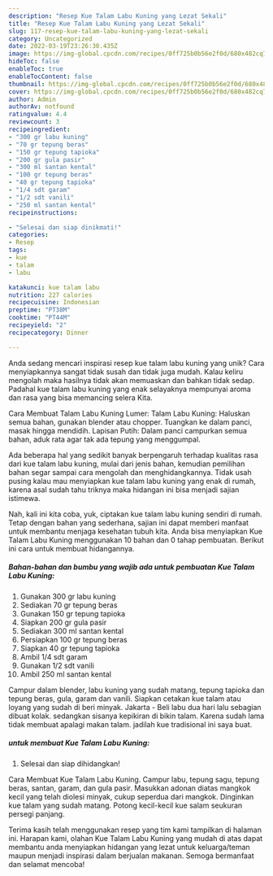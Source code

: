 ```yaml
---
description: "Resep Kue Talam Labu Kuning yang Lezat Sekali"
title: "Resep Kue Talam Labu Kuning yang Lezat Sekali"
slug: 117-resep-kue-talam-labu-kuning-yang-lezat-sekali
category: Uncategorized
date: 2022-03-19T23:26:30.435Z
image: https://img-global.cpcdn.com/recipes/0ff725b0b56e2f0d/680x482cq70/kue-talam-labu-kuning-foto-resep-utama.jpg
hideToc: false
enableToc: true
enableTocContent: false
thumbnail: https://img-global.cpcdn.com/recipes/0ff725b0b56e2f0d/680x482cq70/kue-talam-labu-kuning-foto-resep-utama.jpg
cover: https://img-global.cpcdn.com/recipes/0ff725b0b56e2f0d/680x482cq70/kue-talam-labu-kuning-foto-resep-utama.jpg
author: Admin
authorAv: notfound
ratingvalue: 4.4
reviewcount: 3
recipeingredient:
- "300 gr labu kuning"
- "70 gr tepung beras"
- "150 gr tepung tapioka"
- "200 gr gula pasir"
- "300 ml santan kental"
- "100 gr tepung beras"
- "40 gr tepung tapioka"
- "1/4 sdt garam"
- "1/2 sdt vanili"
- "250 ml santan kental"
recipeinstructions:

- "Selesai dan siap dinikmati!"
categories:
- Resep
tags:
- kue
- talam
- labu

katakunci: kue talam labu 
nutrition: 227 calories
recipecuisine: Indonesian
preptime: "PT38M"
cooktime: "PT44M"
recipeyield: "2"
recipecategory: Dinner

---
```





Anda sedang mencari inspirasi resep kue talam labu kuning yang unik? Cara menyiapkannya sangat tidak susah dan tidak juga mudah. Kalau keliru mengolah maka hasilnya tidak akan memuaskan dan bahkan tidak sedap. Padahal kue talam labu kuning yang enak selayaknya mempunyai aroma dan rasa yang bisa memancing selera Kita.





Cara Membuat Talam Labu Kuning Lumer: Talam Labu Kuning: Haluskan semua bahan, gunakan blender atau chopper. Tuangkan ke dalam panci, masak hingga mendidih. Lapisan Putih: Dalam panci campurkan semua bahan, aduk rata agar tak ada tepung yang menggumpal.

Ada beberapa hal yang sedikit banyak berpengaruh terhadap kualitas rasa dari kue talam labu kuning, mulai dari jenis bahan, kemudian pemilihan bahan segar sampai cara mengolah dan menghidangkannya. Tidak usah pusing kalau mau menyiapkan kue talam labu kuning yang enak di rumah, karena asal sudah tahu triknya maka hidangan ini bisa menjadi sajian istimewa.






Nah, kali ini kita coba, yuk, ciptakan kue talam labu kuning sendiri di rumah. Tetap dengan bahan yang sederhana, sajian ini dapat memberi manfaat untuk membantu menjaga kesehatan tubuh kita. Anda bisa menyiapkan Kue Talam Labu Kuning menggunakan 10 bahan dan 0 tahap pembuatan. Berikut ini cara untuk membuat hidangannya.

<!--inarticleads1-->

##### Bahan-bahan dan bumbu yang wajib ada untuk pembuatan Kue Talam Labu Kuning:

1. Gunakan 300 gr labu kuning
1. Sediakan 70 gr tepung beras
1. Gunakan 150 gr tepung tapioka
1. Siapkan 200 gr gula pasir
1. Sediakan 300 ml santan kental
1. Persiapkan 100 gr tepung beras
1. Siapkan 40 gr tepung tapioka
1. Ambil 1/4 sdt garam
1. Gunakan 1/2 sdt vanili
1. Ambil 250 ml santan kental


Campur dalam blender, labu kuning yang sudah matang, tepung tapioka dan tepung beras, gula, garam dan vanili. Siapkan cetakan kue talam atau loyang yang sudah di beri minyak. Jakarta - Beli labu dua hari lalu sebagian dibuat kolak. sedangkan sisanya kepikiran di bikin talam. Karena sudah lama tidak membuat apalagi makan talam. jadilah kue tradisional ini saya buat. 

<!--inarticleads2-->

#####  untuk membuat Kue Talam Labu Kuning:


1. Selesai dan siap dihidangkan!

Cara Membuat Kue Talam Labu Kuning. Campur labu, tepung sagu, tepung beras, santan, garam, dan gula pasir. Masukkan adonan diatas mangkok kecil yang telah diolesi minyak, cukup seperdua dari mangkok. Dinginkan kue talam yang sudah matang. Potong kecil-kecil kue salam seukuran persegi panjang. 

Terima kasih telah menggunakan resep yang tim kami tampilkan di halaman ini. Harapan kami, olahan Kue Talam Labu Kuning yang mudah di atas dapat membantu anda menyiapkan hidangan yang lezat untuk keluarga/teman maupun menjadi inspirasi dalam berjualan makanan. Semoga bermanfaat dan selamat mencoba!
